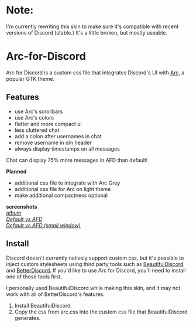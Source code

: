 # Note:

I'm currently rewriting this skin to make sure it's compatible with recent versions of Discord (stable.) It's a little broken, but mostly useable.

# Arc-for-Discord

Arc for Discord is a custom css file that integrates Discord's UI with [Arc,](https://github.com/horst3180/Arc-theme) a popular GTK theme.

## Features

- use Arc's scrollbars
- use Arc's colors
- flatter and more compact ui
- less cluttered chat
- add a colon after usernames in chat
- remove username in dm header
- always display timestamps on all messages

Chat can display 75% more messages in AFD than default!

**Planned**

- additional css file to integrate with Arc Grey
- additional css file for Arc on light theme
- make additional compactness optional

**screenshots**  
[*album*](https://imgur.com/a/Vo8j4)  
[*Default vs AFD*](https://i.imgur.com/YRYbkKd.png)  
[*Default vs AFD (small window)*](https://i.imgur.com/PGEVOX0.png)

## Install

Discord doesn't currently natively support custom css, but it's possible to inject custom stylesheets using third party tools such as [BeautifulDiscord](https://github.com/leovoel/BeautifulDiscord) and [BetterDiscord.](https://github.com/jiiks/betterdiscordapp) If you'd like to use Arc for Discord, you'll need to install one of those tools first.

I personally used BeautifulDiscord while making this skin, and it may not work with all of BetterDiscord's features.

1. Install BeautifulDiscord.
2. Copy the css from arc.css into the custom css file that BeautifulDiscord generates.
